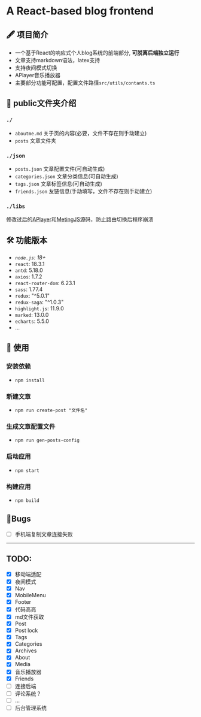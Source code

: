 # **A React-based blog frontend**

## 🖋️ 项目简介

- 一个基于React的响应式个人blog系统的前端部分, **可脱离后端独立运行**
- 文章支持markdown语法，latex支持
- 支持夜间模式切换
- APlayer音乐播放器
- 主要部分功能可配置，配置文件路径`src/utils/contants.ts`

## 📁 public文件夹介绍
### `./`
- `aboutme.md` 关于页的内容(必要，文件不存在则手动建立)
- `posts` 文章文件夹
### `./json`
- `posts.json` 文章配置文件(可自动生成)
- `categories.json`  文章分类信息(可自动生成)
- `tags.json`  文章标签信息(可自动生成)
- `friends.json` 友链信息(手动填写，文件不存在则手动建立)
### `./libs`
修改过后的[APlayer](https://github.com/rRemix/APlayer)和[MetingJS](https://github.com/metowolf/MetingJS)源码，防止路由切换后程序崩溃

## 🛠️ 功能版本

- *`node.js`: 18+*
- `react`: 18.3.1
- `antd`: 5.18.0
- `axios`: 1.7.2
- `react-router-dom`: 6.23.1
- `sass`: 1.77.4
- `redux`: "^5.0.1"
- `redux-saga`: "^1.0.3"
- `highlight.js`: 11.9.0
- `marked`: 13.0.0
- `echarts`: 5.5.0
- ...

## 🔑 使用
### 安装依赖
- `npm install`
### 新建文章
- `npm run create-post "文件名"`
### 生成文章配置文件
- `npm run gen-posts-config`
### 启动应用
- `npm start`
### 构建应用
- `npm build`

## 🐞Bugs
- [ ] 手机端复制文章连接失败

---
## TODO:
- [x] 移动端适配
- [x] 夜间模式
- [x] Nav
- [x] MobileMenu
- [x] Footer
- [x] 代码高亮
- [x] md文件获取
- [x] Post
- [x] Post lock
- [x] Tags
- [x] Categories
- [x] Archives
- [x] About
- [x] Media
- [x] 音乐播放器
- [x] Friends
- [ ] 连接后端
- [ ] 评论系统？
- [ ] ...
- [ ] 后台管理系统